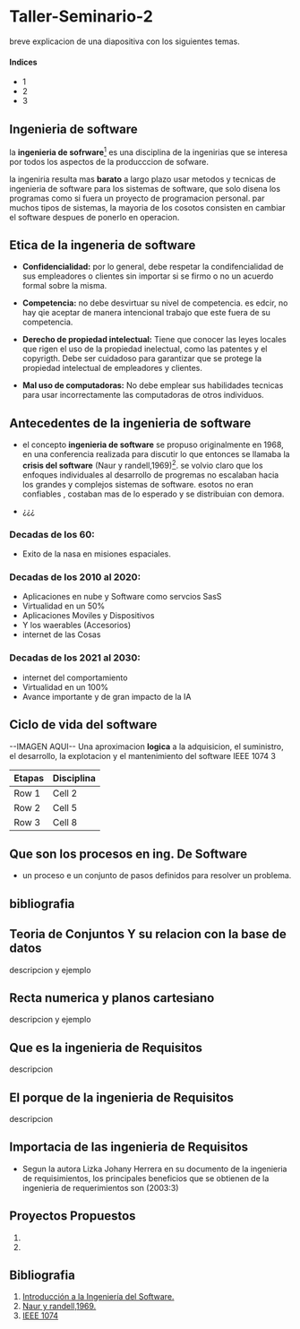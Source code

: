 # Taller-Seminario-2

breve explicacion de una diapositiva con los siguientes temas.

#### Indices

- 1
- 2
- 3

## Ingenieria de software

la **ingenieria de sofrware**[<sup>1</sup>](https://www.it.uc3m.es/pbasanta/SOFTCOM/new/1_IS.pdf) es una disciplina de la ingenirias que se interesa por todos los aspectos de la producccion de sofware.



la ingeniria resulta mas **barato** a largo plazo usar metodos y tecnicas de ingenieria de software para los sistemas de software, que solo disena
los programas como si fuera un proyecto de programacion personal. par muchos tipos de sistemas, la mayoria de los cosotos consisten en cambiar el software despues
de ponerlo en operacion.

## Etica de la ingeneria de software

- **Confidencialidad:** por lo general, debe respetar la condifencialidad de sus empleadores o clientes sin importar si se firmo o no un acuerdo formal sobre la misma.

- **Competencia:** no debe desvirtuar su nivel de competencia. es edcir, no hay qie aceptar de manera intencional trabajo que este fuera de su competencia.

- **Derecho de propiedad intelectual:** Tiene que conocer las leyes locales que rigen el uso de la propiedad inelectual, como las patentes y el copyrigth. Debe ser cuidadoso para garantizar que se protege la propiedad intelectual de empleadores y clientes.

- **Mal uso de computadoras:** No debe emplear sus habilidades tecnicas para usar incorrectamente las computadoras de otros individuos.

## Antecedentes de la ingenieria de software

- el concepto **ingenieria de software** se propuso originalmente en 1968, en una conferencia realizada para discutir lo que entonces se llamaba la **crisis del software** (Naur y randell,1969)[<sup>2</sup>](https://www.it.uc3m.es/pbasanta/SOFTCOM/new/1_IS.pdf). se volvio claro que los enfoques individuales al desarrollo de progremas no escalaban hacia los grandes y complejos sistemas de software. esotos no eran confiables , costaban mas de lo esperado y se distribuian con demora.

-  ¿¿¿

### Decadas de los 60:

- Exito de la nasa en misiones espaciales.

### Decadas de los 2010 al 2020:

- Aplicaciones en nube y Software como servcios SasS
- Virtualidad en un 50%
- Aplicaciones Moviles y Dispositivos
- Y los waerables (Accesorios)
- internet de las Cosas

### Decadas de los 2021 al 2030:

- internet del comportamiento
- Virtualidad en un 100%
- Avance importante y de gran impacto de la IA

## Ciclo de vida del software

--IMAGEN AQUI--
Una aproximacion **logica** a la adquisicion, el suministro, el desarrollo, la explotacion y el mantenimiento del software IEEE 1074 3

| Etapas | Disciplina |
|----------|----------|
| Row 1    | Cell 2   |
| Row 2    | Cell 5   |
| Row 3    | Cell 8   |

## Que son los procesos en ing. De Software

- un proceso e un conjunto de pasos definidos para resolver un problema.

## bibliografia


## Teoria de Conjuntos Y su relacion con la base de datos

descripcion y ejemplo

## Recta numerica y planos cartesiano

descripcion y ejemplo

## Que es la ingenieria de Requisitos

descripcion

## El porque de la ingenieria de Requisitos

descripcion


## Importacia de las ingenieria de Requisitos

- Segun la autora Lizka Johany Herrera en su documento de la ingenieria de requisimientos, los principales beneficios que se obtienen de la ingenieria de requerimientos son (2003:3)


## Proyectos Propuestos

1. [Sistemas de Gestion de Turnos Documentacion]:(https://github.com/Emma-2021-0618/Taller-Seminario2/blob/main/Sistema%20de%20Gestion%20de%20Turnos/Documentacion.md.txt)
2. 

## Bibliografia
1. [Introducción a la Ingeniería del Software.](https://www.it.uc3m.es/pbasanta/SOFTCOM/new/1_IS.pdf)
2. [Naur y randell,1969.](http://homepages.cs.ncl.ac.uk/brian.randell/NATO/nato1968.PDF)
3. [IEEE 1074](https://prezi.com/olzzoq6ft9jq/ieee-1074/)


